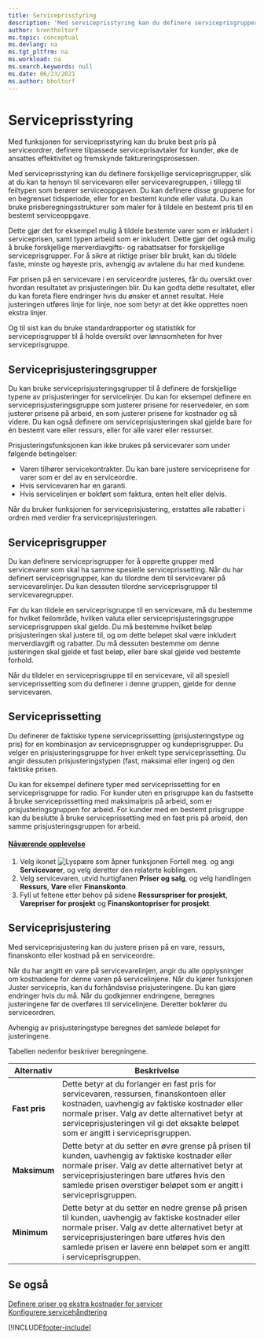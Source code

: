 ```yaml
---
title: Serviceprisstyring
description: 'Med serviceprisstyring kan du definere serviceprisgrupper, servicepriser, serviceprisjustering og mer.'
author: brentholtorf
ms.topic: conceptual
ms.devlang: na
ms.tgt_pltfrm: na
ms.workload: na
ms.search.keywords: null
ms.date: 06/23/2021
ms.author: bholtorf
---
```

# <a name="service-price-management" />Serviceprisstyring
Med funksjonen for serviceprisstyring kan du bruke best pris på serviceordrer, definere tilpassede serviceprisavtaler for kunder, øke de ansattes effektivitet og fremskynde faktureringsprosessen.  
  
Med serviceprisstyring kan du definere forskjellige serviceprisgrupper, slik at du kan ta hensyn til servicevaren eller servicevaregruppen, i tillegg til feiltypen som berører serviceoppgaven. Du kan definere disse gruppene for en begrenset tidsperiode, eller for en bestemt kunde eller valuta. Du kan bruke prisberegningsstrukturer som maler for å tildele en bestemt pris til en bestemt serviceoppgave.  
  
Dette gjør det for eksempel mulig å tildele bestemte varer som er inkludert i serviceprisen, samt typen arbeid som er inkludert. Dette gjør det også mulig å bruke forskjellige merverdiavgifts- og rabattsatser for forskjellige serviceprisgrupper. For å sikre at riktige priser blir brukt, kan du tildele faste, minste og høyeste pris, avhengig av avtalene du har med kundene.  
  
Før prisen på en servicevare i en serviceordre justeres, får du oversikt over hvordan resultatet av prisjusteringen blir. Du kan godta dette resultatet, eller du kan foreta flere endringer hvis du ønsker et annet resultat. Hele justeringen utføres linje for linje, noe som betyr at det ikke opprettes noen ekstra linjer.  
  
Og til sist kan du bruke standardrapporter og statistikk for serviceprisgrupper til å holde oversikt over lønnsomheten for hver serviceprisgruppe.  
  
## <a name="service-price-adjustment-groups" />Serviceprisjusteringsgrupper
Du kan bruke serviceprisjusteringsgrupper til å definere de forskjellige typene av prisjusteringer for servicelinjer. Du kan for eksempel definere en serviceprisjusteringsgruppe som justerer prisene for reservedeler, en som justerer prisene på arbeid, en som justerer prisene for kostnader og så videre. Du kan også definere om serviceprisjusteringen skal gjelde bare for én bestemt vare eller ressurs, eller for alle varer eller ressurser.  
  
Prisjusteringsfunksjonen kan ikke brukes på servicevarer som under følgende betingelser:

* Varen tilhører servicekontrakter. Du kan bare justere serviceprisene for varer som er del av en serviceordre. 
* Hvis servicevaren har en garanti. 
* Hvis servicelinjen er bokført som faktura, enten helt eller delvis.  
  
Når du bruker funksjonen for serviceprisjustering, erstattes alle rabatter i ordren med verdier fra serviceprisjusteringen.  
  
## <a name="service-price-groups" />Serviceprisgrupper
Du kan definere serviceprisgrupper for å opprette grupper med servicevarer som skal ha samme spesielle serviceprissetting. Når du har definert serviceprisgrupper, kan du tilordne dem til servicevarer på servicevarelinjer. Du kan dessuten tilordne serviceprisgrupper til servicevaregrupper.  
  
Før du kan tildele en serviceprisgruppe til en servicevare, må du bestemme for hvilket feilområde, hvilken valuta eller serviceprisjusteringsgruppe serviceprisgruppen skal gjelde. Du må bestemme hvilket beløp prisjusteringen skal justere til, og om dette beløpet skal være inkludert merverdiavgift og rabatter. Du må dessuten bestemme om denne justeringen skal gjelde et fast beløp, eller bare skal gjelde ved bestemte forhold.  
  
Når du tildeler en serviceprisgruppe til en servicevare, vil all spesiell serviceprissetting som du definerer i denne gruppen, gjelde for denne servicevaren.  
  
## <a name="service-pricing" />Serviceprissetting
Du definerer de faktiske typene serviceprissetting (prisjusteringstype og pris) for en kombinasjon av serviceprisgrupper og kundeprisgrupper. Du velger en prisjusteringsgruppe for hver enkelt type serviceprissetting. Du angir dessuten prisjusteringstypen (fast, maksimal eller ingen) og den faktiske prisen.  
  
Du kan for eksempel definere typer med serviceprissetting for en serviceprisgruppe for radio. For kunder uten en prisgruppe kan du fastsette å bruke serviceprissetting med maksimalpris på arbeid, som er prisjusteringsgruppen for arbeid. For kunder med en bestemt prisgruppe kan du beslutte å bruke serviceprissetting med en fast pris på arbeid, den samme prisjusteringsgruppen for arbeid.  

#### [Nåværende opplevelse](#tab/current-experience)
1. Velg ikonet ![Lyspære som åpner funksjonen Fortell meg.](media/ui-search/search_small.png "Fortell hva du vil gjøre") og angi **Servicevarer**, og velg deretter den relaterte koblingen.  
2. Velg servicevaren, utvid hurtigfanen **Priser og salg**, og velg handlingen **Ressurs**, **Vare** eller **Finanskonto**.
3. Fyll ut feltene etter behov på sidene **Ressurspriser for prosjekt**, **Varepriser for prosjekt** og **Finanskontopriser for prosjekt**.

  
## <a name="service-price-adjustment" />Serviceprisjustering
Med serviceprisjustering kan du justere prisen på en vare, ressurs, finanskonto eller kostnad på en serviceordre.  
  
Når du har angitt en vare på servicevarelinjen, angir du alle opplysninger om kostnadene for denne varen på servicelinjene. Når du kjører funksjonen Juster servicepris, kan du forhåndsvise prisjusteringene. Du kan gjøre endringer hvis du må. Når du godkjenner endringene, beregnes justeringene før de overføres til servicelinjene. Deretter bokfører du serviceordren.  
  
Avhengig av prisjusteringstype beregnes det samlede beløpet for justeringene.  
  
Tabellen nedenfor beskriver beregningene.  
  
|Alternativ | Beskrivelse |  
|----------------------------------|---------------------------------------|  
|**Fast pris**|Dette betyr at du forlanger en fast pris for servicevaren, ressursen, finanskontoen eller kostnaden, uavhengig av faktiske kostnader eller normale priser. Valg av dette alternativet betyr at serviceprisjusteringen vil gi det eksakte beløpet som er angitt i serviceprisgruppen.|  
|**Maksimum**|Dette betyr at du setter en øvre grense på prisen til kunden, uavhengig av faktiske kostnader eller normale priser. Valg av dette alternativet betyr at serviceprisjusteringen bare utføres hvis den samlede prisen overstiger beløpet som er angitt i serviceprisgruppen.|  
|**Minimum**|Dette betyr at du setter en nedre grense på prisen til kunden, uavhengig av faktiske kostnader eller normale priser. Valg av dette alternativet betyr at serviceprisjusteringen bare utføres hvis den samlede prisen er lavere enn beløpet som er angitt i serviceprisgruppen.|  
  
## <a name="see-also" />Se også
[Definere priser og ekstra kostnader for servicer](service-how-setup-service-costs-pricing.md)  
[Konfigurere servicehåndtering](service-setup-service.md)  


[!INCLUDE[footer-include](includes/footer-banner.md)]
